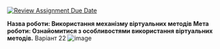 [![Review Assignment Due Date](https://classroom.github.com/assets/deadline-readme-button-24ddc0f5d75046c5622901739e7c5dd533143b0c8e959d652212380cedb1ea36.svg)](https://classroom.github.com/a/5ZerStQK)

**Назва роботи: Використання механізму віртуальних методів
Мета роботи: Ознайомитися з особливостями використання віртуальних методів.** 
Варіант 22
![image](https://github.com/Ostroh-Academy/04-polymorphism-ErikBezkrovnyi/assets/112865700/5fd6d42e-202e-4d5d-9a1c-b71bc187e7b5)
